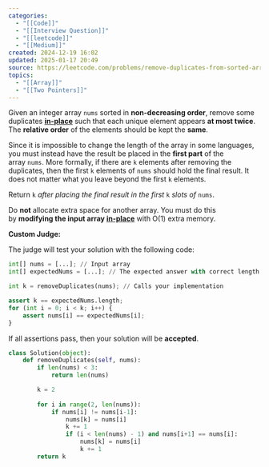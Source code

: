 ```yaml
---
categories:
  - "[[Code]]"
  - "[[Interview Question]]"
  - "[[leetcode]]"
  - "[[Medium]]"
created: 2024-12-19 16:02
updated: 2025-01-17 20:49
source: https://leetcode.com/problems/remove-duplicates-from-sorted-array-ii/
topics:
  - "[[Array]]"
  - "[[Two Pointers]]"
---
```

Given an integer array `nums` sorted in **non-decreasing order**, remove some duplicates [**in-place**](https://en.wikipedia.org/wiki/In-place_algorithm) such that each unique element appears **at most twice**. The **relative order** of the elements should be kept the **same**.

Since it is impossible to change the length of the array in some languages, you must instead have the result be placed in the **first part** of the array `nums`. More formally, if there are `k` elements after removing the duplicates, then the first `k` elements of `nums` should hold the final result. It does not matter what you leave beyond the first `k` elements.

Return `k` _after placing the final result in the first_ `k` _slots of_ `nums`.

Do **not** allocate extra space for another array. You must do this by **modifying the input array [in-place](https://en.wikipedia.org/wiki/In-place_algorithm)** with O(1) extra memory.

**Custom Judge:**

The judge will test your solution with the following code:
```python
int[] nums = [...]; // Input array
int[] expectedNums = [...]; // The expected answer with correct length

int k = removeDuplicates(nums); // Calls your implementation

assert k == expectedNums.length;
for (int i = 0; i < k; i++) {
    assert nums[i] == expectedNums[i];
}
```
If all assertions pass, then your solution will be **accepted**.
```python
class Solution(object):
    def removeDuplicates(self, nums):
        if len(nums) < 3:
            return len(nums)

        k = 2
        
        for i in range(2, len(nums)):
            if nums[i] != nums[i-1]:
                nums[k] = nums[i]
                k += 1
                if (i < len(nums) - 1) and nums[i+1] == nums[i]:
                    nums[k] = nums[i]
                    k += 1
        return k
``` 
